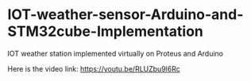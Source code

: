 # IOT-weather-sensor-Arduino-and-STM32cube-Implementation

IOT weather station implemented virtually on Proteus and Arduino

Here is the video link: https://youtu.be/RLUZbu9l6Rc 
